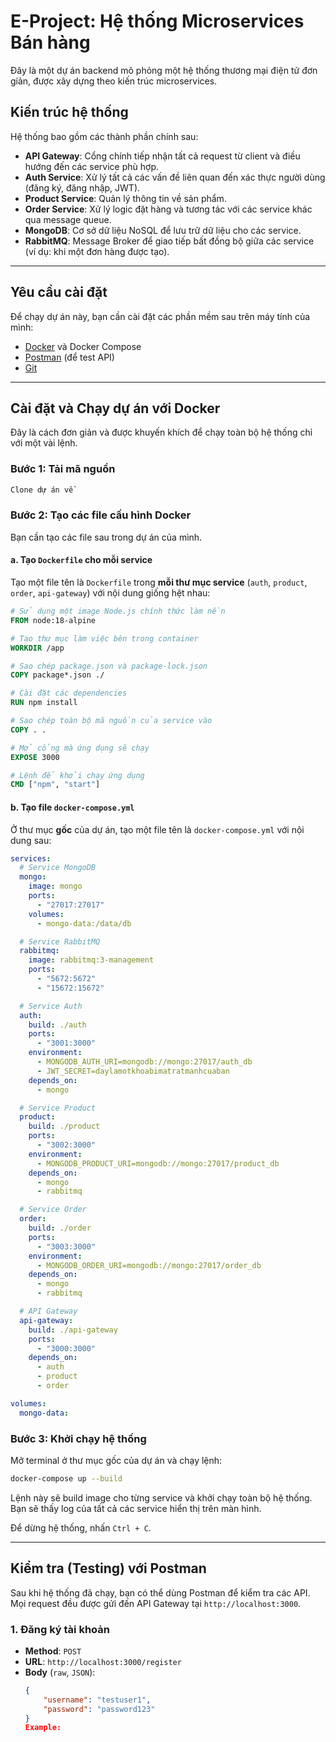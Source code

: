 # E-Project: Hệ thống Microservices Bán hàng

Đây là một dự án backend mô phỏng một hệ thống thương mại điện tử đơn giản, được xây dựng theo kiến trúc microservices.

## Kiến trúc hệ thống

Hệ thống bao gồm các thành phần chính sau:
* **API Gateway**: Cổng chính tiếp nhận tất cả request từ client và điều hướng đến các service phù hợp.
* **Auth Service**: Xử lý tất cả các vấn đề liên quan đến xác thực người dùng (đăng ký, đăng nhập, JWT).
* **Product Service**: Quản lý thông tin về sản phẩm.
* **Order Service**: Xử lý logic đặt hàng và tương tác với các service khác qua message queue.
* **MongoDB**: Cơ sở dữ liệu NoSQL để lưu trữ dữ liệu cho các service.
* **RabbitMQ**: Message Broker để giao tiếp bất đồng bộ giữa các service (ví dụ: khi một đơn hàng được tạo).


---

## Yêu cầu cài đặt

Để chạy dự án này, bạn cần cài đặt các phần mềm sau trên máy tính của mình:
* [Docker](https://www.docker.com/products/docker-desktop/) và Docker Compose
* [Postman](https://www.postman.com/downloads/) (để test API)
* [Git](https://git-scm.com/downloads/)

---

## Cài đặt và Chạy dự án với Docker

Đây là cách đơn giản và được khuyến khích để chạy toàn bộ hệ thống chỉ với một vài lệnh.

### Bước 1: Tải mã nguồn

```bash
Clone dự án về
```

### Bước 2: Tạo các file cấu hình Docker

Bạn cần tạo các file sau trong dự án của mình.

#### a. Tạo `Dockerfile` cho mỗi service

Tạo một file tên là `Dockerfile` trong **mỗi thư mục service** (`auth`, `product`, `order`, `api-gateway`) với nội dung giống hệt nhau:

```dockerfile
# Sử dụng một image Node.js chính thức làm nền
FROM node:18-alpine

# Tạo thư mục làm việc bên trong container
WORKDIR /app

# Sao chép package.json và package-lock.json
COPY package*.json ./

# Cài đặt các dependencies
RUN npm install

# Sao chép toàn bộ mã nguồn của service vào
COPY . .

# Mở cổng mà ứng dụng sẽ chạy
EXPOSE 3000

# Lệnh để khởi chạy ứng dụng
CMD ["npm", "start"]
```

#### b. Tạo file `docker-compose.yml`

Ở thư mục **gốc** của dự án, tạo một file tên là `docker-compose.yml` với nội dung sau:

```yaml
services:
  # Service MongoDB
  mongo:
    image: mongo
    ports:
      - "27017:27017"
    volumes:
      - mongo-data:/data/db

  # Service RabbitMQ
  rabbitmq:
    image: rabbitmq:3-management
    ports:
      - "5672:5672"
      - "15672:15672"

  # Service Auth
  auth:
    build: ./auth
    ports:
      - "3001:3000"
    environment:
      - MONGODB_AUTH_URI=mongodb://mongo:27017/auth_db
      - JWT_SECRET=daylamotkhoabimatratmanhcuaban
    depends_on:
      - mongo

  # Service Product
  product:
    build: ./product
    ports:
      - "3002:3000"
    environment:
      - MONGODB_PRODUCT_URI=mongodb://mongo:27017/product_db
    depends_on:
      - mongo
      - rabbitmq

  # Service Order
  order:
    build: ./order
    ports:
      - "3003:3000"
    environment:
      - MONGODB_ORDER_URI=mongodb://mongo:27017/order_db
    depends_on:
      - mongo
      - rabbitmq

  # API Gateway
  api-gateway:
    build: ./api-gateway
    ports:
      - "3000:3000"
    depends_on:
      - auth
      - product
      - order

volumes:
  mongo-data:
```
### Bước 3: Khởi chạy hệ thống

Mở terminal ở thư mục gốc của dự án và chạy lệnh:
```bash
docker-compose up --build
```
Lệnh này sẽ build image cho từng service và khởi chạy toàn bộ hệ thống. Bạn sẽ thấy log của tất cả các service hiển thị trên màn hình.

Để dừng hệ thống, nhấn `Ctrl + C`.

---

## Kiểm tra (Testing) với Postman

Sau khi hệ thống đã chạy, bạn có thể dùng Postman để kiểm tra các API. Mọi request đều được gửi đến API Gateway tại `http://localhost:3000`.

### 1. Đăng ký tài khoản
* **Method**: `POST`
* **URL**: `http://localhost:3000/register`
* **Body** (`raw`, `JSON`):
    ```json
    {
        "username": "testuser1",
        "password": "password123"
    }
    Example:
    ```


